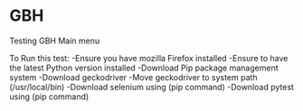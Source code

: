 # GBH
Testing GBH Main menu

To Run this test:
-Ensure you have mozilla Firefox installed
-Ensure to have the latest Python version installed
-Download Pip package management system
-Download geckodriver
-Move geckodriver to system path (/usr/local/bin)
-Download selenium using (pip command)
-Download pytest using (pip command)
